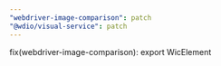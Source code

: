 ```yaml
---
"webdriver-image-comparison": patch
"@wdio/visual-service": patch
---
```


fix(webdriver-image-comparison): export WicElement
